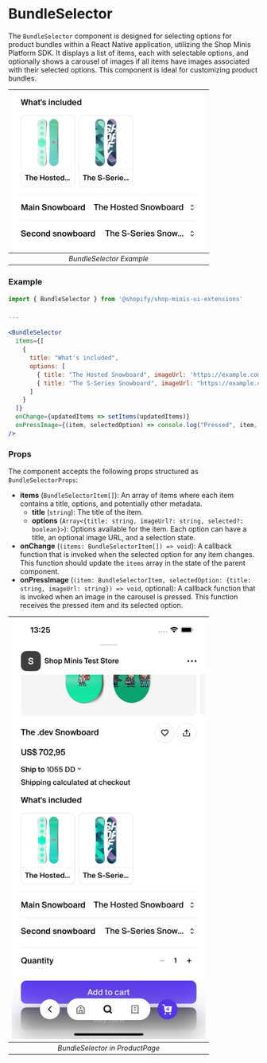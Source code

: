 # BundleSelector

The `BundleSelector` component is designed for selecting options for product bundles within a React Native application, utilizing the Shop Minis Platform SDK. It displays a list of items, each with selectable options, and optionally shows a carousel of images if all items have images associated with their selected options. This component is ideal for customizing product bundles.

| <img src="../../assets/extensions/bundle-selector.png" alt="Example of BundleSelector" width="390" /> |
|:--------------------------------------------------------------------------:|
| *BundleSelector Example*                                                  |

### Example
```jsx
import { BundleSelector } from '@shopify/shop-minis-ui-extensions'

...

<BundleSelector
  items={[
    {
      title: "What's included",
      options: [
        { title: "The Hosted Snowboard", imageUrl: 'https://example.com/premium.jpg', selected: true },
        { title: "The S-Series Snowboard", imageUrl: "https://example.com/premium.jpg" }
      ]
    }
  ]}
  onChange={updatedItems => setItems(updatedItems)}
  onPressImage={(item, selectedOption) => console.log("Pressed", item, selectedOption)}
/>
```

### Props
The component accepts the following props structured as `BundleSelectorProps`:

- **items** (`BundleSelectorItem[]`): An array of items where each item contains a title, options, and potentially other metadata.
  - **title** (`string`): The title of the item.
  - **options** (`Array<{title: string, imageUrl?: string, selected?: boolean}>`): Options available for the item. Each option can have a title, an optional image URL, and a selection state.
- **onChange** (`(items: BundleSelectorItem[]) => void`): A callback function that is invoked when the selected option for any item changes. This function should update the `items` array in the state of the parent component.
- **onPressImage** (`(item: BundleSelectorItem, selectedOption: {title: string, imageUrl: string}) => void`, optional): A callback function that is invoked when an image in the carousel is pressed. This function receives the pressed item and its selected option.

| <img src="../../assets/extensions/bundle-selector-full.png" alt="Example of BundleSelector" width="390" /> |
|:------------------------------------------------------------------------------------:|
| *BundleSelector in ProductPage*                                                       |
